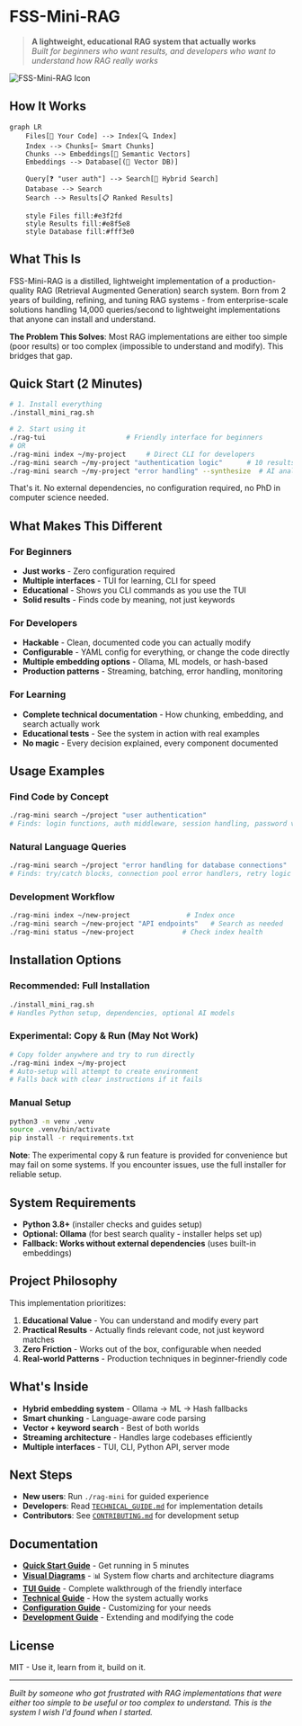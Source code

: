 # FSS-Mini-RAG

> **A lightweight, educational RAG system that actually works**  
> *Built for beginners who want results, and developers who want to understand how RAG really works*

![FSS-Mini-RAG Icon](assets/icon.png)

## How It Works

```mermaid
graph LR
    Files[📁 Your Code] --> Index[🔍 Index]
    Index --> Chunks[✂️ Smart Chunks]
    Chunks --> Embeddings[🧠 Semantic Vectors]
    Embeddings --> Database[(💾 Vector DB)]
    
    Query[❓ "user auth"] --> Search[🎯 Hybrid Search]
    Database --> Search
    Search --> Results[📋 Ranked Results]
    
    style Files fill:#e3f2fd
    style Results fill:#e8f5e8
    style Database fill:#fff3e0
```

## What This Is

FSS-Mini-RAG is a distilled, lightweight implementation of a production-quality RAG (Retrieval Augmented Generation) search system. Born from 2 years of building, refining, and tuning RAG systems - from enterprise-scale solutions handling 14,000 queries/second to lightweight implementations that anyone can install and understand.

**The Problem This Solves**: Most RAG implementations are either too simple (poor results) or too complex (impossible to understand and modify). This bridges that gap.

## Quick Start (2 Minutes)

```bash
# 1. Install everything
./install_mini_rag.sh

# 2. Start using it
./rag-tui                    # Friendly interface for beginners
# OR
./rag-mini index ~/my-project     # Direct CLI for developers
./rag-mini search ~/my-project "authentication logic"      # 10 results
./rag-mini search ~/my-project "error handling" --synthesize  # AI analysis
```

That's it. No external dependencies, no configuration required, no PhD in computer science needed.

## What Makes This Different

### For Beginners
- **Just works** - Zero configuration required
- **Multiple interfaces** - TUI for learning, CLI for speed
- **Educational** - Shows you CLI commands as you use the TUI
- **Solid results** - Finds code by meaning, not just keywords

### For Developers
- **Hackable** - Clean, documented code you can actually modify
- **Configurable** - YAML config for everything, or change the code directly
- **Multiple embedding options** - Ollama, ML models, or hash-based
- **Production patterns** - Streaming, batching, error handling, monitoring

### For Learning
- **Complete technical documentation** - How chunking, embedding, and search actually work
- **Educational tests** - See the system in action with real examples
- **No magic** - Every decision explained, every component documented

## Usage Examples

### Find Code by Concept
```bash
./rag-mini search ~/project "user authentication"
# Finds: login functions, auth middleware, session handling, password validation
```

### Natural Language Queries  
```bash
./rag-mini search ~/project "error handling for database connections"
# Finds: try/catch blocks, connection pool error handlers, retry logic
```

### Development Workflow
```bash
./rag-mini index ~/new-project              # Index once
./rag-mini search ~/new-project "API endpoints"   # Search as needed
./rag-mini status ~/new-project            # Check index health
```

## Installation Options

### Recommended: Full Installation
```bash
./install_mini_rag.sh
# Handles Python setup, dependencies, optional AI models
```

### Experimental: Copy & Run (May Not Work)
```bash
# Copy folder anywhere and try to run directly
./rag-mini index ~/my-project
# Auto-setup will attempt to create environment
# Falls back with clear instructions if it fails
```

### Manual Setup
```bash
python3 -m venv .venv
source .venv/bin/activate
pip install -r requirements.txt
```

**Note**: The experimental copy & run feature is provided for convenience but may fail on some systems. If you encounter issues, use the full installer for reliable setup.

## System Requirements

- **Python 3.8+** (installer checks and guides setup)
- **Optional: Ollama** (for best search quality - installer helps set up)
- **Fallback: Works without external dependencies** (uses built-in embeddings)

## Project Philosophy

This implementation prioritizes:

1. **Educational Value** - You can understand and modify every part
2. **Practical Results** - Actually finds relevant code, not just keyword matches  
3. **Zero Friction** - Works out of the box, configurable when needed
4. **Real-world Patterns** - Production techniques in beginner-friendly code

## What's Inside

- **Hybrid embedding system** - Ollama → ML → Hash fallbacks
- **Smart chunking** - Language-aware code parsing 
- **Vector + keyword search** - Best of both worlds
- **Streaming architecture** - Handles large codebases efficiently
- **Multiple interfaces** - TUI, CLI, Python API, server mode

## Next Steps

- **New users**: Run `./rag-mini` for guided experience
- **Developers**: Read [`TECHNICAL_GUIDE.md`](docs/TECHNICAL_GUIDE.md) for implementation details
- **Contributors**: See [`CONTRIBUTING.md`](CONTRIBUTING.md) for development setup

## Documentation

- **[Quick Start Guide](docs/QUICK_START.md)** - Get running in 5 minutes
- **[Visual Diagrams](docs/DIAGRAMS.md)** - 📊 System flow charts and architecture diagrams
- **[TUI Guide](docs/TUI_GUIDE.md)** - Complete walkthrough of the friendly interface  
- **[Technical Guide](docs/TECHNICAL_GUIDE.md)** - How the system actually works
- **[Configuration Guide](docs/CONFIGURATION.md)** - Customizing for your needs
- **[Development Guide](docs/DEVELOPMENT.md)** - Extending and modifying the code

## License

MIT - Use it, learn from it, build on it.

---

*Built by someone who got frustrated with RAG implementations that were either too simple to be useful or too complex to understand. This is the system I wish I'd found when I started.*